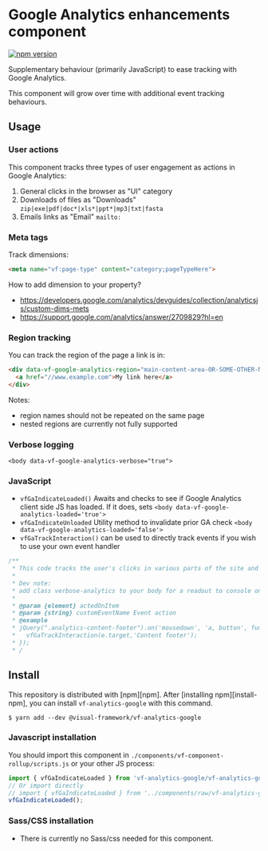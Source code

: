 # Google Analytics enhancements component

[![npm version](https://badge.fury.io/js/%40visual-framework%2Fvf-analytics-google.svg)](https://badge.fury.io/js/%40visual-framework%2Fvf-analytics-google)

Supplementary behaviour (primarily JavaScript) to ease tracking with Google Analytics.

This component will grow over time with additional event tracking behaviours.

## Usage

### User actions

This component tracks three types of user engagement as actions in Google Analytics:

1. General clicks in the browser as "UI" category
2. Downloads of files as "Downloads" `zip|exe|pdf|doc*|xls*|ppt*|mp3|txt|fasta`
3. Emails links as "Email" `mailto:`

### Meta tags

Track dimensions:

```html
<meta name="vf:page-type" content="category;pageTypeHere">
```

How to add dimension to your property?

- https://developers.google.com/analytics/devguides/collection/analyticsjs/custom-dims-mets
- https://support.google.com/analytics/answer/2709829?hl=en

### Region tracking

You can track the region of the page a link is in:

```html
<div data-vf-google-analytics-region="main-content-area-OR-SOME-OTHER-NAME">
  <a href="//www.example.com">My link here</a>
</div>
```

Notes:
- region names should not be repeated on the same page
- nested regions are currently not fully supported

### Verbose logging

`<body data-vf-google-analytics-verbose="true">`

### JavaScript

- `vfGaIndicateLoaded()` Awaits and checks to see if Google Analytics client side JS has loaded. If it does, sets `<body data-vf-google-analytics-loaded='true'>`
- `vfGaIndicateUnloaded` Utility method to invalidate prior GA check `<body data-vf-google-analytics-loaded='false'>`
- `vfGaTrackInteraction()` can be used to directly track events if you wish to use your own event handler
```js
/**
 * This code tracks the user's clicks in various parts of the site and logs them as GA events.
 *
 * Dev note:
 * add class verbose-analytics to your body for a readout to console on clicks.
 *
 * @param {element} actedOnItem
 * @param {string} customEventName Event action
 * @example
 * jQuery(".analytics-content-footer").on('mousedown', 'a, button', function(e) {
 *   vfGaTrackInteraction(e.target,'Content footer');
 * });
 * /
```

## Install

This repository is distributed with [npm][npm]. After [installing npm][install-npm], you can install `vf-analytics-google` with this command.

```
$ yarn add --dev @visual-framework/vf-analytics-google
```

### Javascript installation

You should import this component in `./components/vf-component-rollup/scripts.js` or your other JS process:

```js
import { vfGaIndicateLoaded } from 'vf-analytics-google/vf-analytics-google';
// Or import directly
// import { vfGaIndicateLoaded } from '../components/raw/vf-analytics-google/vf-analytics-google.js';
vfGaIndicateLoaded();
```

### Sass/CSS installation

- There is currently no Sass/css needed for this component.

